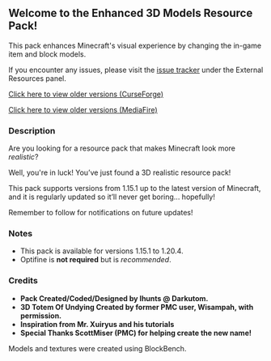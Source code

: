 ## Welcome to the Enhanced 3D Models Resource Pack!

This pack enhances Minecraft's visual experience by changing the in-game item and block models.

If you encounter any issues, please visit the [issue tracker](https://github.com/darkutomofficial/Enhanced-3D-Models/issues) under the External Resources panel.

[Click here to view older versions (CurseForge)](https://www.curseforge.com/minecraft/texture-packs/enhanced-3d-models)

[Click here to view older versions (MediaFire)](https://www.mediafire.com/folder/9y5b27h5q4id6/3D_Minecraft)

### Description

Are you looking for a resource pack that makes Minecraft look more *realistic*?

Well, you're in luck! You’ve just found a 3D realistic resource pack!

This pack supports versions from 1.15.1 up to the latest version of Minecraft, and it is regularly updated so it’ll never get boring... hopefully!

Remember to follow for notifications on future updates!

### Notes

- This pack is available for versions 1.15.1 to 1.20.4.
- Optifine is **not required** but is *recommended*.

### Credits

- **Pack Created/Coded/Designed by Ihunts @ Darkutom.**
- **3D Totem Of Undying Created by former PMC user, Wisampah, with permission.**
- **Inspiration from Mr. Xuiryus and his tutorials**
- **Special Thanks ScottMiser (PMC) for helping create the new name!**

Models and textures were created using BlockBench.
